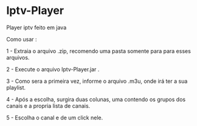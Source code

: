 # Iptv-Player
Player iptv feito em java

Como usar :

1 - Extraia o arquivo .zip, recomendo uma pasta somente para para esses arquivos.

2 - Execute o arquivo Iptv-Player.jar .

3 - Como sera a primeira vez, informe o arquivo .m3u, onde irá ter a sua playlist.

4 - Após a escolha, surgira duas colunas, uma contendo os grupos dos canais e a propria lista de canais.

5 - Escolha o canal e de um click nele.
